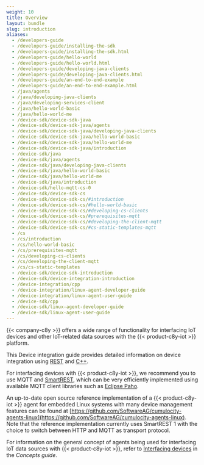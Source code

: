 ```yaml
---
weight: 10
title: Overview
layout: bundle
slug: introduction
aliases:
  - /developers-guide
  - /developers-guide/installing-the-sdk
  - /developers-guide/installing-the-sdk.html
  - /developers-guide/hello-world
  - /developers-guide/hello-world.html
  - /developers-guide/developing-java-clients
  - /developers-guide/developing-java-clients.html
  - /developers-guide/an-end-to-end-example
  - /developers-guide/an-end-to-end-example.html
  - /java/agents
  - /java/developing-java-clients
  - /java/developing-services-client
  - /java/hello-world-basic
  - /java/hello-world-me
  - /device-sdk/device-sdk-java
  - /device-sdk/device-sdk-java/agents
  - /device-sdk/device-sdk-java/developing-java-clients
  - /device-sdk/device-sdk-java/hello-world-basic
  - /device-sdk/device-sdk-java/hello-world-me
  - /device-sdk/device-sdk-java/introduction
  - /device-sdk/java
  - /device-sdk/java/agents
  - /device-sdk/java/developing-java-clients
  - /device-sdk/java/hello-world-basic
  - /device-sdk/java/hello-world-me
  - /device-sdk/java/introduction
  - /device-sdk/hello-mqtt-cs-0
  - /device-sdk/device-sdk-cs
  - /device-sdk/device-sdk-cs/#introduction
  - /device-sdk/device-sdk-cs/#hello-world-basic
  - /device-sdk/device-sdk-cs/#developing-cs-clients
  - /device-sdk/device-sdk-cs/#prerequisites-mqtt
  - /device-sdk/device-sdk-cs/#developing-the-client-mqtt
  - /device-sdk/device-sdk-cs/#cs-static-templates-mqtt
  - /cs
  - /cs/introduction
  - /cs/hello-world-basic
  - /cs/prerequisites-mqtt
  - /cs/developing-cs-clients
  - /cs/developing-the-client-mqtt
  - /cs/cs-static-templates
  - /device-sdk/device-sdk-introduction
  - /device-sdk/device-integration-introduction
  - /device-integration/cpp
  - /device-integration/linux-agent-developer-guide
  - /device-integration/linux-agent-user-guide
  - /device-sdk/cpp
  - /device-sdk/linux-agent-developer-guide
  - /device-sdk/linux-agent-user-guide
---
```


{{< company-c8y >}} offers a wide range of functionality for interfacing IoT devices and other IoT-related data sources with the {{< product-c8y-iot >}} platform.

This Device integration guide provides detailed information on device integration using [REST](/device-integration/rest) and [C++](/device-integration/cpp).

For interfacing devices with {{< product-c8y-iot >}}, we recommend you to use MQTT and [SmartREST](/reference/smartrest-two/), which can be very efficiently implemented using available MQTT client libraries such as [Eclipse Paho](https://www.eclipse.org/paho/).

An up-to-date open source reference implementation of a {{< product-c8y-iot >}} agent for embedded Linux systems with many device management features can be found at [https://github.com/SoftwareAG/cumulocity-agents-linux](https://github.com/SoftwareAG/cumulocity-agents-linux). Note that the reference implementation currently uses SmartREST 1 with the choice to switch between HTTP and MQTT as transport protocol.

For information on the general concept of agents being used for interfacing IoT data sources with {{< product-c8y-iot >}}, refer to [Interfacing devices](/concepts/interfacing-devices) in the *Concepts guide*.
